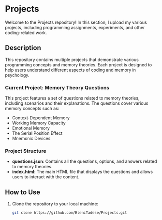 # Projects

Welcome to the Projects repository! In this section, I upload my various projects, including programming assignments, experiments, and other coding-related work.

## Description

This repository contains multiple projects that demonstrate various programming concepts and memory theories. Each project is designed to help users understand different aspects of coding and memory in psychology.

### Current Project: Memory Theory Questions

This project features a set of questions related to memory theories, including scenarios and their explanations. The questions cover various memory concepts such as:

- Context-Dependent Memory
- Working Memory Capacity
- Emotional Memory
- The Serial Position Effect
- Mnemonic Devices

### Project Structure

- **questions.json**: Contains all the questions, options, and answers related to memory theories.
- **index.html**: The main HTML file that displays the questions and allows users to interact with the content.

## How to Use

1. Clone the repository to your local machine:
   ```bash
   git clone https://github.com/EleniTadese/Projects.git